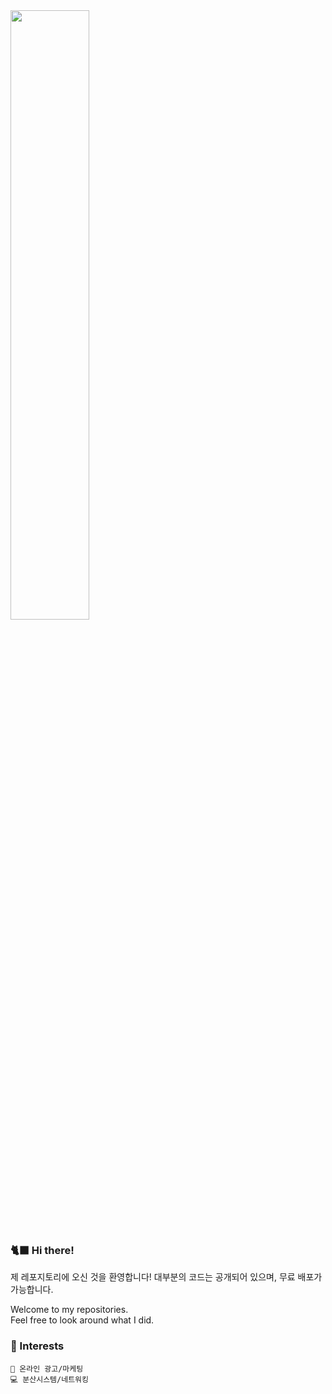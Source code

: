 <img src = "https://user-images.githubusercontent.com/59289320/164983610-4a7c91ad-08c2-4aed-8e78-00f8e2d35829.png" width="50%">

### 🐈‍⬛ Hi there!
제 레포지토리에 오신 것을 환영합니다!
대부분의 코드는 공개되어 있으며, 무료 배포가 가능합니다.

Welcome to my repositories.   
Feel free to look around what I did.

### 🌟 Interests
```
🚀 온라인 광고/마케팅
💻 분산시스템/네트워킹
```


